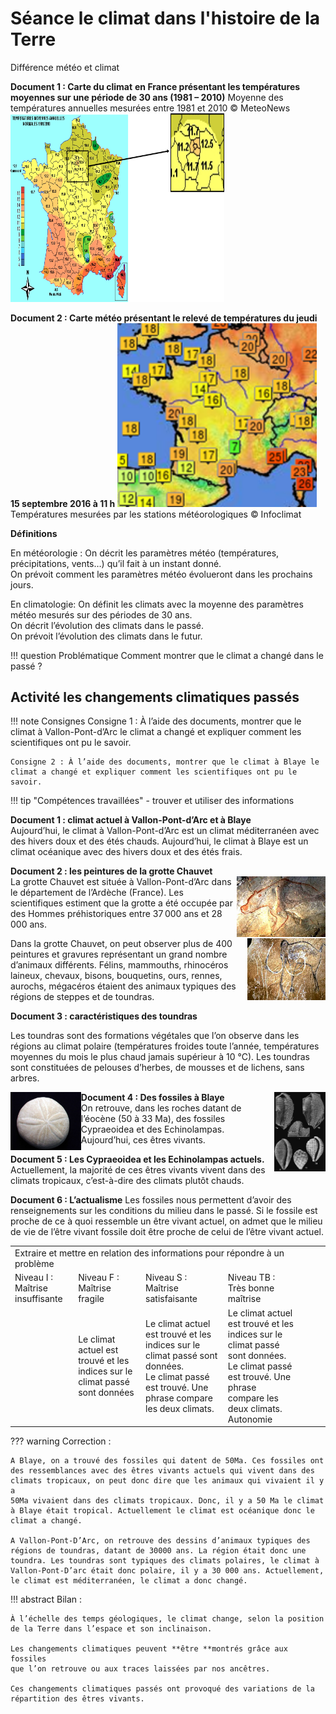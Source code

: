 # Séance le climat dans l'histoire de la Terre 
Différence météo et climat

**Document 1 : Carte du climat** **en France présentant les températures moyennes sur une période de 30 ans (1981 – 2010)**
Moyenne des températures annuelles mesurées entre 1981 et 2010 © MeteoNews
<img  src="Pictures/carteClimat.png"
style="width:9.048cm;height:7.988cm" />




**Document 2 : Carte météo présentant le relevé de températures du jeudi 15 septembre 2016 à 11 h**
<img  src="Pictures/carteMeteo.png"
style="width:8.448cm;height:7.774cm" />
Températures mesurées par les stations météorologiques © Infoclimat

**Définitions**

En météorologie :
On décrit les paramètres météo (températures, précipitations, vents…) qu’il fait à un instant donné.  
On prévoit comment les paramètres météo évolueront dans les prochains
jours.

En climatologie: 
On définit les climats avec la moyenne des paramètres météo mesurés sur
des périodes de 30 ans.  
On décrit l’évolution des climats dans le passé.  
On prévoit l’évolution des climats dans le futur.

!!! question Problématique 
    Comment montrer que le climat a changé dans le passé ?

## Activité les changements climatiques passés

!!! note Consignes
    Consigne 1 : À l’aide des documents, montrer que le climat à
    Vallon-Pont-d’Arc le climat a changé et expliquer comment les
    scientifiques ont pu le savoir.

    Consigne 2 : À l’aide des documents, montrer que le climat à Blaye le
    climat a changé et expliquer comment les scientifiques ont pu le savoir.

!!! tip "Compétences travaillées"
    - trouver et utiliser des informations

**Document 1 : climat actuel à Vallon-Pont-d’Arc et à Blaye**  
Aujourd’hui, le climat à Vallon-Pont-d’Arc est un climat méditerranéen
avec des hivers doux et des étés chauds.
Aujourd’hui, le climat à Blaye est un climat océanique avec des hivers doux et des étés frais.


**Document 2 : les peintures de la grotte Chauvet**  
<img align="right" src="Pictures/peintureOurs.png"
style="width:3.757cm;height:2.558cm" />
La grotte Chauvet est située à Vallon-Pont-d’Arc dans le département de l’Ardèche (France). Les scientifiques estiment que la grotte a été occupée par des Hommes préhistoriques entre 37 000 ans et 28 000 ans.

<img align="right" src="Pictures/PeintureMammouth.png"
style="width:3.32cm;height:2.611cm" />Dans la grotte Chauvet, on peut observer plus de 400 peintures et gravures représentant un grand nombre d’animaux différents. Félins, mammouths, rhinocéros laineux, chevaux, bisons, bouquetins, ours, rennes, aurochs, mégacéros étaient des animaux typiques des régions de steppes et de toundras.

**Document 3 : caractéristiques des toundras**

Les toundras sont des formations végétales que l’on observe dans les régions au climat polaire (températures froides toute l’année, températures moyennes du mois le plus chaud jamais supérieur à 10 °C).
Les toundras sont constituées de pelouses d’herbes, de mousses et de lichens, sans
arbres. 

<img align="right" src="Pictures/cypraeoideaFossile.jpg"
style="width:2.163cm;height:3.337cm" />

<img align="left" src="Pictures/echnilampasfossile.jpg"
style="width:2.985cm;height:2.436cm" />**Document 4 : Des fossiles à Blaye**  
On retrouve, dans les roches datant de l’éocène (50 à 33 Ma), des fossiles Cypraeoidea et des Echinolampas. Aujourd’hui, ces êtres vivants.

**Document 5 : Les Cypraeoidea et les Echinolampas actuels.**  
Actuellement, la majorité de ces êtres vivants vivent dans des climats
tropicaux, c’est-à-dire des climats plutôt chauds.

**Document 6 : L’actualisme**
Les fossiles nous permettent d’avoir des renseignements sur les conditions du milieu dans le passé. Si le fossile est proche de ce à quoi ressemble un être vivant actuel, on admet que le milieu de vie de
l’être vivant fossile doit être proche de celui de l’être vivant actuel.

<table>
<tbody>
<tr class="odd">
<td colspan=4>Extraire et mettre en relation des informations pour répondre à un problème</td>
<td></td>
<td></td>
<td></td>
</tr>
<tr class="even">
<td>Niveau I : Maîtrise insuffisante</td>
<td>Niveau F : Maîtrise fragile</td>
<td>Niveau S : Maîtrise satisfaisante</td>
<td>Niveau TB : Très bonne maîtrise</td>
</tr>
<tr class="odd">
<td></td>
<td>Le climat actuel est trouvé et les indices sur le climat passé sont
données</td>
<td>Le climat actuel est trouvé et les indices sur le climat passé sont
données.<br />
Le climat passé est trouvé. Une phrase compare les deux climats.<br />
</td>
<td>Le climat actuel est trouvé et les indices sur le climat passé sont
données.<br />
Le climat passé est trouvé. Une phrase compare les deux climats.<br />
Autonomie</td>
</tr>
</tbody>
</table>

??? warning Correction :

    A Blaye, on a trouvé des fossiles qui datent de 50Ma. Ces fossiles ont
    des ressemblances avec des êtres vivants actuels qui vivent dans des
    climats tropicaux, on peut donc dire que les animaux qui vivaient il y a
    50Ma vivaient dans des climats tropicaux. Donc, il y a 50 Ma le climat à Blaye était tropical. Actuellement le climat est océanique donc le climat a changé.

    A Vallon-Pont-D’Arc, on retrouve des dessins d’animaux typiques des régions de toundras, datant de 30000 ans. La région était donc une toundra. Les toundras sont typiques des climats polaires, le climat à Vallon-Pont-D’arc était donc polaire, il y a 30 000 ans. Actuellement, le climat est méditerranéen, le climat a donc changé.

!!! abstract Bilan :

    À l’échelle des temps géologiques, le climat change, selon la position
    de la Terre dans l’espace et son inclinaison.

    Les changements climatiques peuvent **être **montrés grâce aux fossiles
    que l’on retrouve ou aux traces laissées par nos ancêtres.

    Ces changements climatiques passés ont provoqué des variations de la
    répartition des êtres vivants.